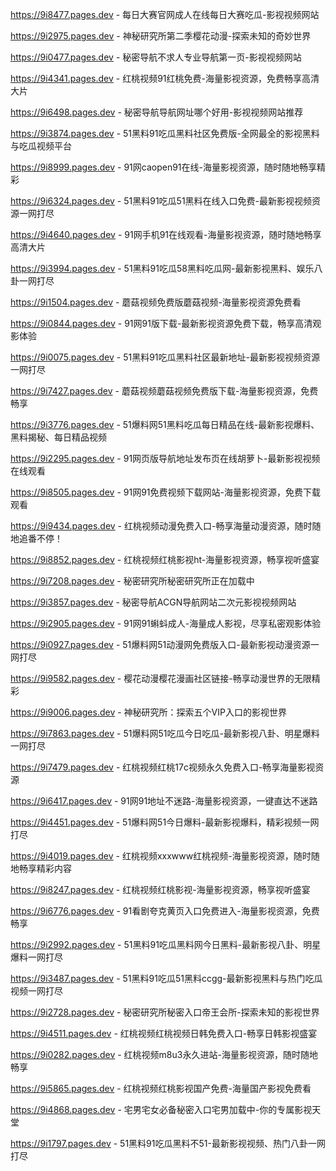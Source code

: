 
https://9i8477.pages.dev - 每日大赛官网成人在线每日大赛吃瓜-影视视频网站

https://9i2975.pages.dev - 神秘研究所第二季樱花动漫-探索未知的奇妙世界

https://9i0477.pages.dev - 秘密导航不求人专业导航第一页-影视视频网站

https://9i4341.pages.dev - 红桃视频91红桃免费-海量影视资源，免费畅享高清大片

https://9i6498.pages.dev - 秘密导航导航网址哪个好用-影视视频网站推荐

https://9i3874.pages.dev - 51黑料91吃瓜黑料社区免费版-全网最全的影视黑料与吃瓜视频平台

https://9i8999.pages.dev - 91网caopen91在线-海量影视资源，随时随地畅享精彩

https://9i6324.pages.dev - 51黑料91吃瓜51黑料在线入口免费-最新影视视频资源一网打尽

https://9i4640.pages.dev - 91网手机91在线观看-海量影视资源，随时随地畅享高清大片

https://9i3994.pages.dev - 51黑料91吃瓜58黑料吃瓜网-最新影视黑料、娱乐八卦一网打尽

https://9i1504.pages.dev - 蘑菇视频免费版蘑菇视频-海量影视资源免费看

https://9i0844.pages.dev - 91网91版下载-最新影视资源免费下载，畅享高清观影体验

https://9i0075.pages.dev - 51黑料91吃瓜黑料社区最新地址-最新影视视频资源一网打尽

https://9i7427.pages.dev - 蘑菇视频蘑菇视频免费版下载-海量影视资源，免费畅享

https://9i3776.pages.dev - 51爆料网51黑料吃瓜每日精品在线-最新影视爆料、黑料揭秘、每日精品视频

https://9i2295.pages.dev - 91网页版导航地址发布页在线胡萝卜-最新影视视频在线观看

https://9i8505.pages.dev - 91网91免费视频下载网站-海量影视资源，免费下载观看

https://9i9434.pages.dev - 红桃视频动漫免费入口-畅享海量动漫资源，随时随地追番不停！

https://9i8852.pages.dev - 红桃视频红桃影视ht-海量影视资源，畅享视听盛宴

https://9i7208.pages.dev - 秘密研究所秘密研究所正在加载中

https://9i3857.pages.dev - 秘密导航ACGN导航网站二次元影视视频网站

https://9i2905.pages.dev - 91网91蝌蚪成人-海量成人影视，尽享私密观影体验

https://9i0927.pages.dev - 51爆料网51动漫网免费版入口-最新影视动漫资源一网打尽

https://9i9582.pages.dev - 樱花动漫樱花漫画社区链接-畅享动漫世界的无限精彩

https://9i9006.pages.dev - 神秘研究所：探索五个VIP入口的影视世界

https://9i7863.pages.dev - 51爆料网51吃瓜今日吃瓜-最新影视八卦、明星爆料一网打尽

https://9i7479.pages.dev - 红桃视频红桃17c视频永久免费入口-畅享海量影视资源

https://9i6417.pages.dev - 91网91地址不迷路-海量影视资源，一键直达不迷路

https://9i4451.pages.dev - 51爆料网51今日爆料-最新影视爆料，精彩视频一网打尽

https://9i4019.pages.dev - 红桃视频xxxwww红桃视频-海量影视资源，随时随地畅享精彩内容

https://9i8247.pages.dev - 红桃视频红桃影视-海量影视资源，畅享视听盛宴

https://9i6776.pages.dev - 91看剧夸克黄页入口免费进入-海量影视资源，免费畅享

https://9i2992.pages.dev - 51黑料91吃瓜黑料网今日黑料-最新影视八卦、明星爆料一网打尽

https://9i3487.pages.dev - 51黑料91吃瓜51黑料ccgg-最新影视黑料与热门吃瓜视频一网打尽

https://9i2728.pages.dev - 秘密研究所秘密入口帝王会所-探索未知的影视世界

https://9i4511.pages.dev - 红桃视频红桃视频日韩免费入口-畅享日韩影视盛宴

https://9i0282.pages.dev - 红桃视频m8u3永久进站-海量影视资源，随时随地畅享

https://9i5865.pages.dev - 红桃视频红桃影视国产免费-海量国产影视免费看

https://9i4868.pages.dev - 宅男宅女必备秘密入口宅男加载中-你的专属影视天堂

https://9i1797.pages.dev - 51黑料91吃瓜黑料不51-最新影视视频、热门八卦一网打尽
